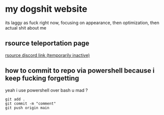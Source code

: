 # my dogshit website
its laggy as fuck right now, focusing on appearance, then optimization, then actual shit about me

## rsource teleportation page
[rsource discord link (temporarily inactive)](https://discord.gg/hahanolinkforyou)

## how to commit to repo via powershell because i keep fucking forgetting
yeah i use powershell over bash u mad ?
```
git add .
git commit -m "comment"
git push origin main
```